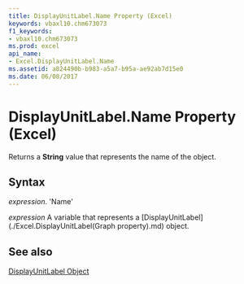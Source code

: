 ```yaml
---
title: DisplayUnitLabel.Name Property (Excel)
keywords: vbaxl10.chm673073
f1_keywords:
- vbaxl10.chm673073
ms.prod: excel
api_name:
- Excel.DisplayUnitLabel.Name
ms.assetid: a824490b-b983-a5a7-b95a-ae92ab7d15e0
ms.date: 06/08/2017
---
```



# DisplayUnitLabel.Name Property (Excel)

Returns a  **String** value that represents the name of the object.


## Syntax

 _expression_. 'Name'

 _expression_ A variable that represents a [DisplayUnitLabel](./Excel.DisplayUnitLabel(Graph property).md) object.


## See also


[DisplayUnitLabel Object](Excel.DisplayUnitLabel(objec).md)

